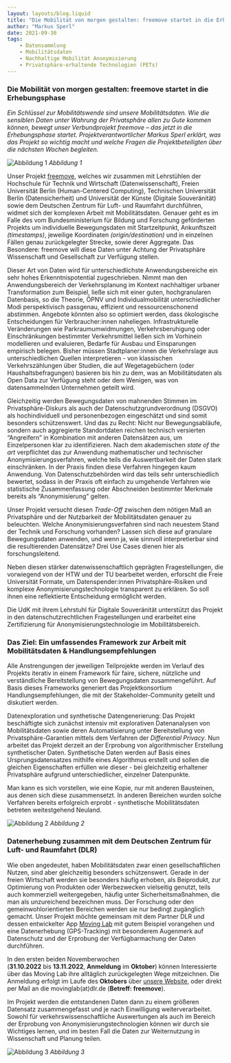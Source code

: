```yaml
---
layout: layouts/blog.liquid
title: "Die Mobilität von morgen gestalten: freemove startet in die Erhebungsphase"
author: "Markus Sperl"
date: 2021-09-30
tags: 
    - Datensammlung
    - Mobilitätsdaten
    - Nachhaltige Mobilität Anonymisierung
    - Privatsphäre-erhaltende Technologien (PETs)
---
```


### Die Mobilität von morgen gestalten: freemove startet in die Erhebungsphase

_Ein Schlüssel zur Mobilitätswende sind unsere Mobilitätsdaten. Wie die sensiblen Daten unter Wahrung der Privatsphäre allen zu Gute kommen können, bewegt unser Verbundprojekt freemove – das jetzt in die Erhebungsphase startet. Projektverantwortlicher Markus Sperl erklärt, was das Projekt so wichtig macht und welche Fragen die Projektbeteiligten über die nächsten Wochen begleiten._

![Abbildung 1](/assets/images/blog/abb_1.webp)
_Abbildung 1_

Unser Projekt [freemove](https://www.freemove.space/), welches wir zusammen mit Lehrstühlen der Hochschule für Technik und Wirtschaft (Datenwissenschaft), Freien Universität Berlin (Human-Centered Computing), Technischen Universität Berlin (Datensicherheit) und Universität der Künste (Digitale Souveränität) sowie dem Deutschen Zentrum für Luft- und Raumfahrt durchführen, widmet sich der komplexen Arbeit mit Mobilitätsdaten. Genauer geht es im Falle des vom Bundesministerium für Bildung und Forschung geförderten Projekts um individuelle Bewegungsdaten mit Startzeitpunkt, Ankunftszeit _(timestamps)_, jeweilige Koordinaten _(origin/destination)_ und in einzelnen Fällen genau zurückgelegter Strecke, sowie derer Aggregate. Das Besondere: freemove will diese Daten unter Achtung der Privatsphäre Wissenschaft und Gesellschaft zur Verfügung stellen. 

Dieser Art von Daten wird für unterschiedlichste Anwendungsbereiche ein sehr hohes Erkenntnispotential zugeschrieben. Nimmt man den Anwendungsbereich der Verkehrsplanung im Kontext nachhaltiger urbaner Transformation zum Beispiel, ließe sich mit einer guten, hochgranularen Datenbasis, so die Theorie, ÖPNV und Individualmobilität unterschiedlicher Modi perspektivisch passgenau, effizient und ressourcenschonend abstimmen. Angebote könnten also so optimiert werden, dass ökologische Entscheidungen für Verbraucher:innen naheliegen. Infrastrukturelle Veränderungen wie Parkraumumwidmungen, Verkehrsberuhigung oder Einschränkungen bestimmter Verkehrsmittel ließen sich im Vorhinein modellieren und evaluieren, Bedarfe für Ausbau und Einsparungen empirisch belegen. Bisher müssen Stadtplaner:innen die Verkehrslage aus unterschiedlichen Quellen interpretieren - von klassischen Verkehrszählungen über Studien, die auf Wegetagebüchern (oder Haushaltsbefragungen) basieren bis hin zu dem, was an Mobilitätsdaten als Open Data zur Verfügung steht oder dem Wenigen, was von datensammelnden Unternehmen geteilt wird.

Gleichzeitig werden Bewegungsdaten von mahnenden Stimmen im Privatsphäre-Diskurs als auch der Datenschutzgrundverordnung (DSGVO) als hochindividuell und personenbezogen eingeschätzt und sind somit besonders schützenswert. Und das zu Recht: Nicht nur Bewegungsabläufe, sondern auch aggregierte Standortdaten reichen technisch versierten “Angreifern” in Kombination mit anderen Datensätzen aus, um Einzelpersonen klar zu identifizieren. Nach dem akademischen _state of the art_ verpflichtet das zur Anwendung mathematischer und technischer Anonymisierungsverfahren, welche teils die Auswertbarkeit der Daten stark einschränken. In der Praxis finden diese Verfahren hingegen kaum Anwendung. Von Datenschutzbehörden wird das teils sehr unterschiedlich bewertet, sodass in der Praxis oft einfach zu umgehende Verfahren wie statistische Zusammenfassung oder Abschneiden bestimmter Merkmale bereits als “Anonymisierung” gelten. 

Unser Projekt versucht diesen _Trade-Off_ zwischen dem nötigen Maß an Privatsphäre und der Nutzbarkeit der Mobilitätsdaten genauer zu beleuchten. Welche Anonymisierungsverfahren sind nach neuestem Stand der Technik und Forschung vorhanden? Lassen sich diese auf granulare Bewegungsdaten anwenden, und wenn ja, wie sinnvoll interpretierbar sind die resultierenden Datensätze? Drei Use Cases dienen hier als forschungsleitend.

Neben diesen stärker datenwissenschaftlich geprägten Fragestellungen, die vorwiegend von der HTW und der TU bearbeitet werden, erforscht die Freie Universität Formate, um Datenspender:innen Privatsphäre-Risiken und komplexe Anonymisierungstechnologie transparent zu erklären. So soll ihnen eine reflektierte Entscheidung ermöglicht werden. 

Die UdK mit ihrem Lehrstuhl für Digitale Souveränität unterstützt das Projekt in den datenschutzrechtlichen Fragestellungen und erarbeitet eine Zertifizierung für Anonymisierungstechnologie im Mobilitätsbereich.

### Das Ziel: Ein umfassendes Framework zur Arbeit mit Mobilitätsdaten & Handlungsempfehlungen

Alle Anstrengungen der jeweiligen Teilprojekte werden im Verlauf des Projekts iterativ in einem Framework für faire, sichere, nützliche und verständliche Bereitstellung von Bewegungsdaten zusammengeführt. Auf Basis dieses Frameworks generiert das Projektkonsortium Handlungsempfehlungen, die mit der Stakeholder-Community geteilt und diskutiert werden.

Datenexploration und synthetische Datengenerierung: Das Projekt beschäftigte sich zunächst intensiv mit explorativen Datenanalysen von Mobilitätsdaten sowie deren Automatisierung unter Bereitstellung von Privatsphäre-Garantien mittels dem Verfahren der _Differential Privacy_. Nun arbeitet das Projekt derzeit an der Erprobung von algorithmischer Erstellung synthetischer Daten. Synthetische Daten werden auf Basis eines Ursprungsdatensatzes mithilfe eines Algorithmus erstellt und sollen die gleichen Eigenschaften erfüllen wie dieser - bei gleichzeitig erhaltener Privatsphäre aufgrund unterschiedlicher, einzelner Datenpunkte. 

Man kann es sich vorstellen, wie eine Kopie, nur mit anderen Bausteinen, aus denen sich diese zusammensetzt. In anderen Bereichen wurden solche Verfahren bereits erfolgreich erprobt - synthetische Mobilitätsdaten betreten weitestgehend Neuland.

![Abbildung 2](/assets/images/blog/abb_2.webp)
_Abbildung 2_

### Datenerhebung zusammen mit dem Deutschen Zentrum für Luft- und Raumfahrt (DLR)

Wie oben angedeutet, haben Mobilitätsdaten zwar einen gesellschaftlichen Nutzen, sind aber gleichzeitig besonders schützenswert. Gerade in der freien Wirtschaft werden sie besonders häufig erhoben, als Beiprodukt, zur Optimierung von Produkten oder Werbezwecken vielseitig genutzt, teils auch kommerziell weitergegeben, häufig unter Sicherheitsmaßnahmen, die man als unzureichend bezeichnen muss. Der Forschung oder den gemeinwohlorientierten Bereichen werden sie nur bedingt zugänglich gemacht. Unser Projekt möchte gemeinsam mit dem Partner DLR und dessen entwickelter App [Moving Lab](https://movinglab.dlr.de/) mit gutem Beispiel vorangehen und eine Datenerhebung (GPS-Tracking) mit besonderem Augenmerk auf Datenschutz und der Erprobung der Verfügbarmachung der Daten durchführen.

In den ersten beiden Novemberwochen (**31.10.2022** bis **13.11.2022**, **Anmeldung** im **Oktober**) können Interessierte über das Moving Lab ihre alltäglich zurückgelegten Wege mitzeichnen. Die Anmeldung erfolgt im Laufe des **Oktobers** über [unsere Website](https://www.freemove.space/erhebung/), oder direkt per Mail an die movinglab(at)dlr.de (**Betreff: freemove**).

Im Projekt werden die entstandenen Daten dann zu einem größeren Datensatz zusammengefasst und je nach Einwilligung weiterverarbeitet. Sowohl für verkehrswissenschaftliche Auswertungen als auch im Bereich der Erprobung von Anonymisierungstechnologien können wir durch sie Wichtiges lernen, und im besten Fall die Daten zur Weiternutzung in Wissenschaft und Planung teilen.

![Abbildung 3](/assets/images/blog/abb_2.webp)
_Abbildung 3_